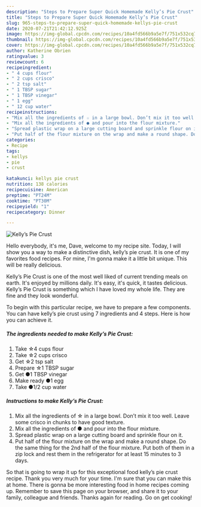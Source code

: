 ```yaml
---
description: "Steps to Prepare Super Quick Homemade Kelly’s Pie Crust"
title: "Steps to Prepare Super Quick Homemade Kelly’s Pie Crust"
slug: 965-steps-to-prepare-super-quick-homemade-kellys-pie-crust
date: 2020-07-21T21:42:12.925Z
image: https://img-global.cpcdn.com/recipes/10a4fd566b9a5e7f/751x532cq70/kellys-pie-crust-recipe-main-photo.jpg
thumbnail: https://img-global.cpcdn.com/recipes/10a4fd566b9a5e7f/751x532cq70/kellys-pie-crust-recipe-main-photo.jpg
cover: https://img-global.cpcdn.com/recipes/10a4fd566b9a5e7f/751x532cq70/kellys-pie-crust-recipe-main-photo.jpg
author: Katherine Obrien
ratingvalue: 3
reviewcount: 6
recipeingredient:
- " 4 cups flour"
- " 2 cups crisco"
- " 2 tsp salt"
- " 1 TBSP sugar"
- " 1 TBSP vinegar"
- " 1 egg"
- " 12 cup water"
recipeinstructions:
- "Mix all the ingredients of ☆ in a large bowl. Don’t mix it too well. Leave some crisco in chunks to have good texture."
- "Mix all the ingredients of ● and pour into the flour mixture."
- "Spread plastic wrap on a large cutting board and sprinkle flour on it."
- "Put half of the flour mixture on the wrap and make a round shape. Do the same thing for the 2nd half of the flour mixture. Put both of them in a zip lock and rest them in the refrigerator for at least 15 minutes to 3 days."
categories:
- Recipe
tags:
- kellys
- pie
- crust

katakunci: kellys pie crust 
nutrition: 138 calories
recipecuisine: American
preptime: "PT24M"
cooktime: "PT30M"
recipeyield: "1"
recipecategory: Dinner

---
```



![Kelly’s Pie Crust](https://img-global.cpcdn.com/recipes/10a4fd566b9a5e7f/751x532cq70/kellys-pie-crust-recipe-main-photo.jpg)

Hello everybody, it's me, Dave, welcome to my recipe site. Today, I will show you a way to make a distinctive dish, kelly’s pie crust. It is one of my favorites food recipes. For mine, I'm gonna make it a little bit unique. This will be really delicious.

Kelly’s Pie Crust is one of the most well liked of current trending meals on earth. It's enjoyed by millions daily. It's easy, it's quick, it tastes delicious. Kelly’s Pie Crust is something which I have loved my whole life. They are fine and they look wonderful.




To begin with this particular recipe, we have to prepare a few components. You can have kelly’s pie crust using 7 ingredients and 4 steps. Here is how you can achieve it.

<!--inarticleads1-->

##### The ingredients needed to make Kelly’s Pie Crust:

1. Take  ☆4 cups flour
1. Take  ☆2 cups crisco
1. Get  ☆2 tsp salt
1. Prepare  ☆1 TBSP sugar
1. Get  ●1 TBSP vinegar
1. Make ready  ●1 egg
1. Take  ●1/2 cup water




<!--inarticleads2-->

##### Instructions to make Kelly’s Pie Crust:

1. Mix all the ingredients of ☆ in a large bowl. Don’t mix it too well. Leave some crisco in chunks to have good texture.
1. Mix all the ingredients of ● and pour into the flour mixture.
1. Spread plastic wrap on a large cutting board and sprinkle flour on it.
1. Put half of the flour mixture on the wrap and make a round shape. Do the same thing for the 2nd half of the flour mixture. Put both of them in a zip lock and rest them in the refrigerator for at least 15 minutes to 3 days.




So that is going to wrap it up for this exceptional food kelly’s pie crust recipe. Thank you very much for your time. I'm sure that you can make this at home. There is gonna be more interesting food in home recipes coming up. Remember to save this page on your browser, and share it to your family, colleague and friends. Thanks again for reading. Go on get cooking!
